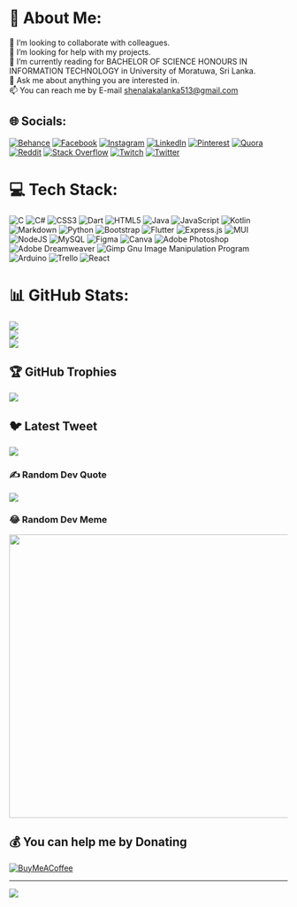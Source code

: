 
# 💫 About Me:
👯 I’m looking to collaborate with colleagues.<br>🤝 I’m looking for help with my projects.<br>🌱 I’m currently reading for BACHELOR OF SCIENCE HONOURS IN INFORMATION TECHNOLOGY in University of Moratuwa, Sri Lanka.<br>💬 Ask me about anything you are interested in.<br>📫 You can reach me by E-mail shenalakalanka513@gmail.com<br>


## 🌐 Socials:
[![Behance](https://img.shields.io/badge/Behance-1769ff?logo=behance&logoColor=white)](https://behance.net/shenalakalanka) [![Facebook](https://img.shields.io/badge/Facebook-%231877F2.svg?logo=Facebook&logoColor=white)](https://www.facebook.com/profile.php?id=100010203702185) [![Instagram](https://img.shields.io/badge/Instagram-%23E4405F.svg?logo=Instagram&logoColor=white)](https://instagram.com/shenal_akalanka_01) [![LinkedIn](https://img.shields.io/badge/LinkedIn-%230077B5.svg?logo=linkedin&logoColor=white)](https://linkedin.com/in/shenalakalanka) [![Pinterest](https://img.shields.io/badge/Pinterest-%23E60023.svg?logo=Pinterest&logoColor=white)](https://pinterest.com/ShenalAkalanka) [![Quora](https://img.shields.io/badge/Quora-%23B92B27.svg?logo=Quora&logoColor=white)](https://quora.com/profile/Shenal-Akalanka) [![Reddit](https://img.shields.io/badge/Reddit-%23FF4500.svg?logo=Reddit&logoColor=white)](https://reddit.com/user/shenalakalanka) [![Stack Overflow](https://img.shields.io/badge/-Stackoverflow-FE7A16?logo=stack-overflow&logoColor=white)](https://stackoverflow.com/users/18323659) [![Twitch](https://img.shields.io/badge/Twitch-%239146FF.svg?logo=Twitch&logoColor=white)](https://twitch.tv/shenalakalanka) [![Twitter](https://img.shields.io/badge/Twitter-%231DA1F2.svg?logo=Twitter&logoColor=white)](https://twitter.com/shenalakalanka) 

# 💻 Tech Stack:
![C](https://img.shields.io/badge/c-%2300599C.svg?style=for-the-badge&logo=c&logoColor=white) ![C#](https://img.shields.io/badge/c%23-%23239120.svg?style=for-the-badge&logo=c-sharp&logoColor=white) ![CSS3](https://img.shields.io/badge/css3-%231572B6.svg?style=for-the-badge&logo=css3&logoColor=white) ![Dart](https://img.shields.io/badge/dart-%230175C2.svg?style=for-the-badge&logo=dart&logoColor=white) ![HTML5](https://img.shields.io/badge/html5-%23E34F26.svg?style=for-the-badge&logo=html5&logoColor=white) ![Java](https://img.shields.io/badge/java-%23ED8B00.svg?style=for-the-badge&logo=java&logoColor=white) ![JavaScript](https://img.shields.io/badge/javascript-%23323330.svg?style=for-the-badge&logo=javascript&logoColor=%23F7DF1E) ![Kotlin](https://img.shields.io/badge/kotlin-%230095D5.svg?style=for-the-badge&logo=kotlin&logoColor=white) ![Markdown](https://img.shields.io/badge/markdown-%23000000.svg?style=for-the-badge&logo=markdown&logoColor=white) ![Python](https://img.shields.io/badge/python-3670A0?style=for-the-badge&logo=python&logoColor=ffdd54) ![Bootstrap](https://img.shields.io/badge/bootstrap-%23563D7C.svg?style=for-the-badge&logo=bootstrap&logoColor=white) ![Flutter](https://img.shields.io/badge/Flutter-%2302569B.svg?style=for-the-badge&logo=Flutter&logoColor=white) ![Express.js](https://img.shields.io/badge/express.js-%23404d59.svg?style=for-the-badge&logo=express&logoColor=%2361DAFB) ![MUI](https://img.shields.io/badge/MUI-%230081CB.svg?style=for-the-badge&logo=material-ui&logoColor=white) ![NodeJS](https://img.shields.io/badge/node.js-6DA55F?style=for-the-badge&logo=node.js&logoColor=white) ![MySQL](https://img.shields.io/badge/mysql-%2300f.svg?style=for-the-badge&logo=mysql&logoColor=white) 	![Figma](https://img.shields.io/badge/figma-%23F24E1E.svg?style=for-the-badge&logo=figma&logoColor=white) ![Canva](https://img.shields.io/badge/Canva-%2300C4CC.svg?style=for-the-badge&logo=Canva&logoColor=white) ![Adobe Photoshop](https://img.shields.io/badge/adobephotoshop-%2331A8FF.svg?style=for-the-badge&logo=adobephotoshop&logoColor=white) ![Adobe Dreamweaver](https://img.shields.io/badge/Adobe%20Dreamweaver-FF61F6.svg?style=for-the-badge&logo=Adobe%20Dreamweaver&logoColor=white) ![Gimp Gnu Image Manipulation Program](https://img.shields.io/badge/Gimp-657D8B?style=for-the-badge&logo=gimp&logoColor=FFFFFF) ![Arduino](https://img.shields.io/badge/-Arduino-00979D?style=for-the-badge&logo=Arduino&logoColor=white) ![Trello](https://img.shields.io/badge/Trello-%23026AA7.svg?style=for-the-badge&logo=Trello&logoColor=white)
![React](https://img.shields.io/badge/react-%2320232a.svg?style=for-the-badge&logo=react&logoColor=%2361DAFB)
# 📊 GitHub Stats:
![](https://github-readme-stats.vercel.app/api?username=Akalanka-00&theme=vue-dark&hide_border=false&include_all_commits=true&count_private=true)<br/>
![](https://github-readme-streak-stats.herokuapp.com/?user=Akalanka-00&theme=vue-dark&hide_border=false)<br/>
![](https://github-readme-stats.vercel.app/api/top-langs/?username=Akalanka-00&theme=vue-dark&hide_border=false&include_all_commits=true&count_private=true&layout=compact)

## 🏆 GitHub Trophies
![](https://github-profile-trophy.vercel.app/?username=Akalanka-00&theme=juicyfresh&no-frame=false&no-bg=false&margin-w=4)

## 🐦 Latest Tweet
[![](https://gtce.itsvg.in/api?username=shenalakalanka)](https://github.com/VishwaGauravIn/github-twitter-card-embed)

### ✍️ Random Dev Quote
![](https://quotes-github-readme.vercel.app/api?type=horizontal&theme=radical)

### 😂 Random Dev Meme
<img src="https://random-memer.herokuapp.com/" width="512px"/>

  ## 💰 You can help me by Donating
  [![BuyMeACoffee](https://img.shields.io/badge/Buy%20Me%20a%20Coffee-ffdd00?style=for-the-badge&logo=buy-me-a-coffee&logoColor=black)](https://www.buymeacoffee.com/shenalakalanka) 

---
[![](https://visitcount.itsvg.in/api?id=Akalanka-00&icon=2&color=6)](https://visitcount.itsvg.in)

  
<!-- Proudly created with GPRM ( https://gprm.itsvg.in ) -->
